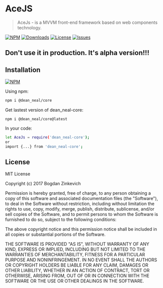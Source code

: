 # AceJS

  > AceJs - is a MVVM front-end framework based on web components technology.

[![NPM](https://img.shields.io/npm/v/@dean_neal/core.svg)](https://www.npmjs.com/package/@dean_neal/core)
[![Downloads](https://img.shields.io/npm/dm/@dean_neal/core.svg)](http://npm-stat.com/charts.html?package=@dean_neal/core)
[![License](https://img.shields.io/github/license/DeanNeal/dean_neal-core.svg?style=flat-square)](https://npmjs.org/package/dean_neal-core)
[![Issues](https://img.shields.io/github/issues/DeanNeal/dean_neal-core.svg?style=flat-square)](https://github.com/DeanNeal/dean_neal-core/issues)

## Don't use it in production. It's alpha version!!!
## Installation

[![NPM](https://nodei.co/npm/dean_neal-core.png)](https://nodei.co/npm/dean_neal-core/)

Using npm:

```bash
npm i @dean_neal/core
```

Get lastest version of dean_neal-core:
```
npm i @dean_neal/core@latest
```

In your code:

```bash
let AceJs = require('dean_neal-core');
or
import {...} from 'dean_neal-core';
```


## License

MIT License

Copyright (c) 2017 Bogdan Zinkevich

Permission is hereby granted, free of charge, to any person obtaining a copy
of this software and associated documentation files (the "Software"), to deal
in the Software without restriction, including without limitation the rights
to use, copy, modify, merge, publish, distribute, sublicense, and/or sell
copies of the Software, and to permit persons to whom the Software is
furnished to do so, subject to the following conditions:

The above copyright notice and this permission notice shall be included in all
copies or substantial portions of the Software.

THE SOFTWARE IS PROVIDED "AS IS", WITHOUT WARRANTY OF ANY KIND, EXPRESS OR
IMPLIED, INCLUDING BUT NOT LIMITED TO THE WARRANTIES OF MERCHANTABILITY,
FITNESS FOR A PARTICULAR PURPOSE AND NONINFRINGEMENT. IN NO EVENT SHALL THE
AUTHORS OR COPYRIGHT HOLDERS BE LIABLE FOR ANY CLAIM, DAMAGES OR OTHER
LIABILITY, WHETHER IN AN ACTION OF CONTRACT, TORT OR OTHERWISE, ARISING FROM,
OUT OF OR IN CONNECTION WITH THE SOFTWARE OR THE USE OR OTHER DEALINGS IN THE
SOFTWARE.

